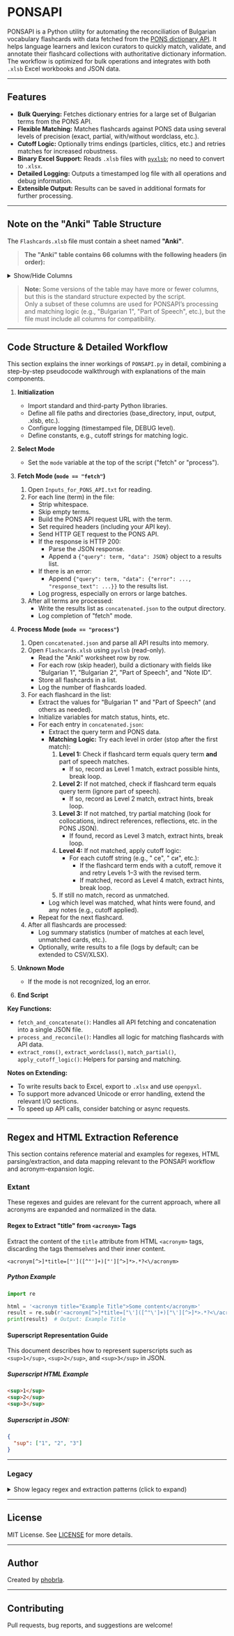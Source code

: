 # PONSAPI

PONSAPI is a Python utility for automating the reconciliation of Bulgarian vocabulary flashcards with data fetched from the [PONS dictionary API](https://en.pons.com/translate). It helps language learners and lexicon curators to quickly match, validate, and annotate their flashcard collections with authoritative dictionary information. The workflow is optimized for bulk operations and integrates with both `.xlsb` Excel workbooks and JSON data.

---

## Features

- **Bulk Querying:** Fetches dictionary entries for a large set of Bulgarian terms from the PONS API.
- **Flexible Matching:** Matches flashcards against PONS data using several levels of precision (exact, partial, with/without wordclass, etc.).
- **Cutoff Logic:** Optionally trims endings (particles, clitics, etc.) and retries matches for increased robustness.
- **Binary Excel Support:** Reads `.xlsb` files with [`pyxlsb`](https://pypi.org/project/pyxlsb/); no need to convert to `.xlsx`.
- **Detailed Logging:** Outputs a timestamped log file with all operations and debug information.
- **Extensible Output:** Results can be saved in additional formats for further processing.

---

## Note on the "Anki" Table Structure

The `Flashcards.xlsb` file must contain a sheet named **"Anki"**.

> **The "Anki" table contains 66 columns with the following headers (in order):**
<details>
<summary>Show/Hide Columns</summary>

1. Note ID  
2. Bulgarian 1  
3. Bulgarian 2  
4. English 1  
5. English 2  
6. English 3  
7. English 4  
8. English 5  
9. English 6  
10. PONS Status 1  
11. PONS Status 2  
12. PONS en I.1  
13. PONS en I.2  
14. PONS en I.3  
15. PONS en I.4  
16. PONS en I.5  
17. PONS en II.1  
18. PONS en II.2  
19. PONS en II.3  
20. PONS en III.1  
21. PONS en III.2  
22. PONS en III.3  
23. PONS en III.4  
24. PONS en III.5  
25. PONS en IV.1  
26. PONS en IV.2  
27. PONS en V.1  
28. PONS en>bg 1  
29. PONS en>bg 2  
30. PONS en>bg 3  
31. PONS en>bg 4  
32. PONS en>bg 5  
33. PONS en>bg 6  
34. Google Translate  
35. Wikipedia  
36. Part of Speech  
37. Type  
38. Type 2  
39. Hint  
40. Hint 2  
41. Imperfective Present  
42. Imperfective Aorist  
43. Perfective Present  
44. Perfective Aorist  
45. Adjective Masculine  
46. Adjective Feminine  
47. Adjective Neuter  
48. Adjective Plural  
49. Noun Short Definite  
50. Noun Long Definite  
51. Noun Plural  
52. Noun Numeral Plural  
53. Noun Plural Definite  
54. Noun Vocative  
55. Female Equivalent Noun Long Definite  
56. Female Equivalent Noun Plural  
57. Female Equivalent Noun Plural Definite  
58. Female Equivalent Noun Vocative  
59. Part  
60. Bulgarian Sound  
61. English Sound  
62. Bulgarian 1 Syllables  
63. Bulgarian 2 Syllables  
64. Beron Status 1  
65. Beron Status 2  
66. Tags  
</details>

> **Note:** Some versions of the table may have more or fewer columns, but this is the standard structure expected by the script.  
> Only a subset of these columns are used for PONSAPI’s processing and matching logic (e.g., "Bulgarian 1", "Part of Speech", etc.), but the file must include all columns for compatibility.

---

## Code Structure & Detailed Workflow

This section explains the inner workings of `PONSAPI.py` in detail, combining a step-by-step pseudocode walkthrough with explanations of the main components.

1. **Initialization**
    - Import standard and third-party Python libraries.
    - Define all file paths and directories (base_directory, input, output, .xlsb, etc.).
    - Configure logging (timestamped file, DEBUG level).
    - Define constants, e.g., cutoff strings for matching logic.

2. **Select Mode**
    - Set the `mode` variable at the top of the script ("fetch" or "process").

3. **Fetch Mode (`mode == "fetch"`)**
    1. Open `Inputs_for_PONS_API.txt` for reading.
    2. For each line (term) in the file:
        - Strip whitespace.
        - Skip empty terms.
        - Build the PONS API request URL with the term.
        - Set required headers (including your API key).
        - Send HTTP GET request to the PONS API.
        - If the response is HTTP 200:
            - Parse the JSON response.
            - Append a `{"query": term, "data": JSON}` object to a results list.
        - If there is an error:
            - Append `{"query": term, "data": {"error": ..., "response_text": ...}}` to the results list.
        - Log progress, especially on errors or large batches.
    3. After all terms are processed:
        - Write the results list as `concatenated.json` to the output directory.
        - Log completion of "fetch" mode.

4. **Process Mode (`mode == "process"`)**
    1. Open `concatenated.json` and parse all API results into memory.
    2. Open `Flashcards.xlsb` using `pyxlsb` (read-only).
        - Read the "Anki" worksheet row by row.
        - For each row (skip header), build a dictionary with fields like "Bulgarian 1", "Bulgarian 2", "Part of Speech", and "Note ID".
        - Store all flashcards in a list.
        - Log the number of flashcards loaded.
    3. For each flashcard in the list:
        - Extract the values for "Bulgarian 1" and "Part of Speech" (and others as needed).
        - Initialize variables for match status, hints, etc.
        - For each entry in `concatenated.json`:
            - Extract the query term and PONS data.
            - **Matching Logic:** Try each level in order (stop after the first match):
                1. **Level 1:** Check if flashcard term equals query term **and** part of speech matches.
                    - If so, record as Level 1 match, extract possible hints, break loop.
                2. **Level 2:** If not matched, check if flashcard term equals query term (ignore part of speech).
                    - If so, record as Level 2 match, extract hints, break loop.
                3. **Level 3:** If not matched, try partial matching (look for collocations, indirect references, reflections, etc. in the PONS JSON).
                    - If found, record as Level 3 match, extract hints, break loop.
                4. **Level 4:** If not matched, apply cutoff logic:
                    - For each cutoff string (e.g., " се", " си", etc.):
                        - If the flashcard term ends with a cutoff, remove it and retry Levels 1–3 with the revised term.
                        - If matched, record as Level 4 match, extract hints, break loop.
                5. If still no match, record as unmatched.
            - Log which level was matched, what hints were found, and any notes (e.g., cutoff applied).
        - Repeat for the next flashcard.
    4. After all flashcards are processed:
        - Log summary statistics (number of matches at each level, unmatched cards, etc.).
        - Optionally, write results to a file (logs by default; can be extended to CSV/XLSX).

5. **Unknown Mode**
    - If the mode is not recognized, log an error.

6. **End Script**

**Key Functions:**
- `fetch_and_concatenate()`: Handles all API fetching and concatenation into a single JSON file.
- `process_and_reconcile()`: Handles all logic for matching flashcards with API data.
- `extract_roms()`, `extract_wordclass()`, `match_partial()`, `apply_cutoff_logic()`: Helpers for parsing and matching.

**Notes on Extending:**
- To write results back to Excel, export to `.xlsx` and use `openpyxl`.
- To support more advanced Unicode or error handling, extend the relevant I/O sections.
- To speed up API calls, consider batching or async requests.

---

## Regex and HTML Extraction Reference

This section contains reference material and examples for regexes, HTML parsing/extraction, and data mapping relevant to the PONSAPI workflow and acronym-expansion logic.

### Extant

These regexes and guides are relevant for the current approach, where all acronyms are expanded and normalized in the data.

#### Regex to Extract "title" from `<acronym>` Tags

Extract the content of the `title` attribute from HTML `<acronym>` tags, discarding the tags themselves and their inner content.

```regex
<acronym[^>]*title=["']([^"']+)["'][^>]*>.*?<\/acronym>
```

##### Python Example
```python
import re

html = '<acronym title="Example Title">Some content</acronym>'
result = re.sub(r'<acronym[^>]*title=["\']([^"\']+)["\'][^>]*>.*?<\/acronym>', r'\1', html)
print(result)  # Output: Example Title
```

#### Superscript Representation Guide

This document describes how to represent superscripts such as `<sup>1</sup>`, `<sup>2</sup>`, and `<sup>3</sup>` in JSON.

##### Superscript HTML Example
```html
<sup>1</sup>
<sup>2</sup>
<sup>3</sup>
```
##### Superscript in JSON:
```json
{
  "sup": ["1", "2", "3"]
}
```

---

### Legacy

<details>
<summary>Show legacy regex and extraction patterns (click to expand)</summary>

The following regexes and patterns relate to legacy approaches, including partial or ambiguous acronym expansion and mixed-content `<span>` extraction. These are kept for reference or for use if you need to match or parse pre-expansion data.

#### Regex for Matching Conjugation `<span>` Patterns

This regex matches either of these two HTML patterns and captures the aspect as a group:

- `<span class="conjugation"><acronym title="imperfective form">imperf</acronym></span>`
- `<span class="conjugation"><acronym title="perfective form">perf</acronym></span>`

**Regex:**
```regex
<span class="conjugation"><acronym title="(imperfective form|perfective form)">(imperf|perf)</acronym></span>
```

**Capturing Groups:**
1. Aspect string – `imperfective form` or `perfective form`
2. Abbreviation – `imperf` or `perf`

---

#### Regex to Find `<span>` Elements with Multiple `<acronym>` Tags

```regex
<span\b[^>]*>(?:[^<]*<acronym\b[^>]*>.*?<\/acronym>[^<]*){2,}<\/span>
```
- Matches `<span>` elements containing two or more `<acronym>` tags (and their contents).
- Does **not** match `<span>` elements with only one or zero `<acronym>` tags.

---

#### Regex for Matching Span and Acronym Patterns

This regex matches both plain text and acronym-containing spans, especially in pairs divided by `/`.

```regex
<span class=\\\"info\\\">(?:[^<]+|<acronym title=\\\"([A-Za-zА-Яа-я :,\\\\.]*)\\\">[A-Za-zА-Яа-я]+</acronym>)</span> ?/ ?<span class=\\\"[^<]*\\\">(?:[^<]*|<acronym title=\\\"([A-Za-zА-Яа-я :,\\\\.]*)\\\">[A-Za-zА-Яа-я]+</acronym>)</span>
```

---

#### Combined Regex Pattern

```regex
<span class=\\"info\\">([^<]*|<acronym title=\\"([A-Za-zА-Яа-я :,\\\\.]*)\\">[A-Za-zА-Яа-я]+</acronym>)</span>
```
- Matches either plain text or an acronym-containing span for class "info".

---

#### HTML Acronym Regex Reference

This document lists how to match specific HTML-acronym patterns in (JSON-escaped) HTML using regex.  
For the full table of patterns and their corresponding regex, see [html-acronym-regex-reference.csv](html-acronym-regex-reference.csv).

---

#### Special/Combined Regex for `<span class="info">`

To match cases where the `title` attribute is empty or filled:

```regex
<span class=\"info\"><acronym title=\"([A-Za-zА-Яа-я :,\\.]*)\">[A-Za-zА-Яа-я]+</acronym>
```

---

#### Optional & Generalized Acronym Regex Patterns

These regex patterns match `<span>` elements with optional `<acronym>` tags inside, and can be used as generalized replacements for extracting content from various `<span>` elements with specific classes.

```regex
<span class=\\"conjugation\\">(?:([^<]*)|<acronym title=\\"((?:imperfective form|perfective form))\\">((?:imperf|perf))</acronym>)</span>
<span class=\\"example\\">(?:([^<]*)|<acronym title=\\"([А-Яа-я ]+)\\">([А-Яа-я]+)</acronym>)</span>
<span class=\\"genus\\">(?:([^<]*)|<acronym title=\\"([A-Za-z ]+)\\">([A-Za-z]+)</acronym>)</span>
<span class=\\"idiom_proverb\\">(?:([^<]*)|<acronym title=\\"([А-Яа-я ]+)\\">([А-Яа-я]+)</acronym>)</span>
<span class=\\"number\\">(?:([^<]*)|<acronym title=\\"([A-Za-z]+)\\">([A-Za-z]+)</acronym>)</span>
<span class=\\"or\\">(?:([^<]*)|<acronym title=\\"([A-Za-zА-Яа-я]+)\\">([A-Za-zА-Яа-я\\.]+)</acronym>)</span>
<span class=\\"reference_qualification\\">(?:([^<]*)|<acronym title=\\"([А-Яа-я ]+)\\">([А-Яа-я]+)</acronym>)</span>
<span class=\\"region\\">(?:([^<]*)|<acronym title=\\"([A-Za-z]+)\\" class=\\"[A-Za-z]+\\">([A-Za-z]+)</acronym>)</span>
<span class=\\"rhetoric\\">(?:([^<]*)|<acronym title=\\"([A-Za-zА-Яа-я]+)\\">([A-Za-zА-Яа-я]+)</acronym>)</span>
<span class=\\"style\\">(?:([^<]*)|<acronym title=\\"([A-Za-zА-Яа-я ]+)\\">([A-Za-zА-Яа-я]+)</acronym>)</span>
<span class=\\"topic\\">(?:([^<]*)|<acronym title=\\"([A-Za-z ,]+)\\">([A-Za-z]+)</acronym>)</span>
<span class=\\"verbclass\\">(?:([^<]*)|<acronym title=\\"([A-Za-z ]+ verb)\\">([A-Za-z]+)</acronym>)</span>
<span class=\\"wordclass\\">(?:([^<]*)|<acronym title=\\"([A-Za-z ]+)\\">([A-Za-z]+)</acronym>)</span>
```

And, in a more general form:

```regex
<span class=\"conjugation\">(?:([^<]*)|<acronym title=\"([^<]+)\">([^<]+)</acronym>)</span>
<span class=\"example\">(?:([^<]*)|<acronym title=\"([^<]+)\">([^<]+)</acronym>)</span>
<span class=\"genus\">(?:([^<]*)|<acronym title=\"([^<]+)\">([^<]+)</acronym>)</span>
<span class=\"genus\">(?:([^<]*)|<acronym title=\"([^<]+)\">([^<]+)</acronym>)</span>
<span class=\"idiom_proverb\">(?:([^<]*)|<acronym title=\"([^<]+)\">([^<]+)</acronym>)</span>
<span class=\"info\">([^<]*|<acronym title=\"([^< :,\\.\\\\]*)\">([^<]+)</acronym>)</span>
<span class=\"number\">(?:([^<]*)|<acronym title=\"([^<]+)\">([^<]+)</acronym>)</span>
<span class=\"or\">(?:([^<]*)|<acronym title=\"([^<]+)\">([^<\\.]+)</acronym>)</span>
<span class=\"reference_qualification\">(?:([^<]*)|<acronym title=\"([^<]+)\">([^<]+)</acronym>)</span>
<span class=\"region\">(?:([^<]*)|<acronym title=\"([^<]+)\" class=\"([^<]+)\">([^<]+)</acronym>)</span>
<span class=\"rhetoric\">(?:([^<]*)|<acronym title=\"([^<]+)\">([^<]+)</acronym>)</span>
<span class=\"style\">(?:([^<]*)|<acronym title=\"([^<]+)\">([^<]+)</acronym>)</span>
<span class=\"topic\">(?:([^<]*)|<acronym title=\"([^<]+)\">([^<]+)</acronym>)</span>
<span class=\"topic\">(?:([^<]*)|<acronym title=\"([^<]+)\">([^<]+)</acronym>)</span>
<span class=\"verbclass\">(?:([^<]*)|<acronym title=\"([^<]+)\">([^<]+)</acronym>)</span>
<span class=\"wordclass\">(?:([^<]*)|<acronym title=\"([^<]+)\">([^<]+)</acronym>)</span>
```

**Notes:**
- For each regex:
  - The first capturing group is the plain text (when no acronym is present).
  - The second capturing group is the acronym's `title` attribute (if present).
  - The third capturing group is the acronym's display text (if present).
- All character class ranges like `[А-Яа-я]+`, `[A-Za-z]+`, or `[A-Za-zА-Яа-я]+` have been replaced with `[^<]+` in the generalized form for flexibility.

#### Acronym Conversion Reference Table

See [Acronyms.json](Acronyms.json) for the complete set of conversion mappings and example JSON structures showing how `<span>` and nested `<acronym>` tags with titles and contents can be represented as JSON objects, grouped by their parent span class.

</details>

---

## License

MIT License. See [LICENSE](LICENSE) for more details.

---

## Author

Created by [phobrla](https://github.com/phobrla).

---

## Contributing

Pull requests, bug reports, and suggestions are welcome!
